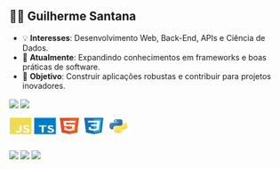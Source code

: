 ## 👨‍💻 Guilherme Santana 

- 💡 **Interesses**: Desenvolvimento Web, Back-End, APIs e Ciência de Dados.
- 📌 **Atualmente**: Expandindo conhecimentos em frameworks e boas práticas de software.
- 🚀 **Objetivo**: Construir aplicações robustas e contribuir para projetos inovadores.
  
  
<div>
  <a href="https://github.com/gdevsant/github-readme-stats">
  <img height=200 align="center" src="https://github-readme-stats.vercel.app/api?username=gdevsant&theme=transparent" /></a>
<a href="https://github.com/gdevsant/convoychat">
  <img height=200 align="center" src="https://github-readme-stats.vercel.app/api/top-langs?username=gdevsant&hide_progress=true)&theme=transparent" /></a>
</div>
<div style="display: inline_block"><br>
  <img align="center" alt="Rafa-Js" height="30" width="40" src="https://raw.githubusercontent.com/devicons/devicon/master/icons/javascript/javascript-plain.svg">
  <img align="center" alt="Rafa-Ts" height="30" width="40" src="https://raw.githubusercontent.com/devicons/devicon/master/icons/typescript/typescript-plain.svg">
  <img align="center" alt="Rafa-HTML" height="30" width="40" src="https://raw.githubusercontent.com/devicons/devicon/master/icons/html5/html5-original.svg">
  <img align="center" alt="Rafa-CSS" height="30" width="40" src="https://raw.githubusercontent.com/devicons/devicon/master/icons/css3/css3-original.svg">
  <img align="center" alt="Rafa-Python" height="30" width="40" src="https://raw.githubusercontent.com/devicons/devicon/master/icons/python/python-original.svg">
</div>

##

<div>
  <a href="https://w.app/ezansj"><img src="https://img.shields.io/badge/WhatsApp-25D366?style=for-the-badge&logo=whatsapp&logoColor=white"></a>
  <a href="www.linkedin.com/in/guilherme-santana-056437302"><img src="https://img.shields.io/badge/LinkedIn-0077B5?style=for-the-badge&logo=linkedin&logoColor=white"></a>
  <a href="https://discord.com/channels/@me"><img src="https://img.shields.io/badge/Discord-7289DA?style=for-the-badge&logo=discord&logoColor=white"></a>
</div>
  
